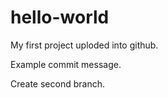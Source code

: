 # hello-world
My first project uploded into github.

Example commit message.

Create second branch.

